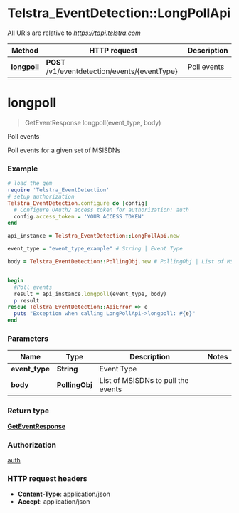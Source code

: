 # Telstra_EventDetection::LongPollApi

All URIs are relative to *https://tapi.telstra.com*

Method | HTTP request | Description
------------- | ------------- | -------------
[**longpoll**](LongPollApi.md#longpoll) | **POST** /v1/eventdetection/events/{eventType} | Poll events


# **longpoll**
> GetEventResponse longpoll(event_type, body)

Poll events

Poll events for a given set of MSISDNs

### Example
```ruby
# load the gem
require 'Telstra_EventDetection'
# setup authorization
Telstra_EventDetection.configure do |config|
  # Configure OAuth2 access token for authorization: auth
  config.access_token = 'YOUR ACCESS TOKEN'
end

api_instance = Telstra_EventDetection::LongPollApi.new

event_type = "event_type_example" # String | Event Type

body = Telstra_EventDetection::PollingObj.new # PollingObj | List of MSISDNs to pull the events


begin
  #Poll events
  result = api_instance.longpoll(event_type, body)
  p result
rescue Telstra_EventDetection::ApiError => e
  puts "Exception when calling LongPollApi->longpoll: #{e}"
end
```

### Parameters

Name | Type | Description  | Notes
------------- | ------------- | ------------- | -------------
 **event_type** | **String**| Event Type | 
 **body** | [**PollingObj**](PollingObj.md)| List of MSISDNs to pull the events | 

### Return type

[**GetEventResponse**](GetEventResponse.md)

### Authorization

[auth](../README.md#auth)

### HTTP request headers

 - **Content-Type**: application/json
 - **Accept**: application/json



